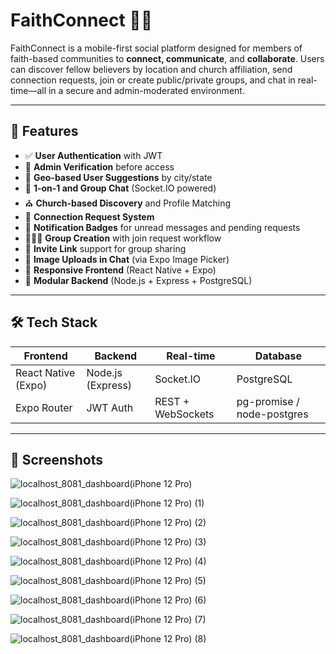 ﻿# FaithConnect 🙏📱

FaithConnect is a mobile-first social platform designed for members of faith-based communities to **connect, communicate**, and **collaborate**. Users can discover fellow believers by location and church affiliation, send connection requests, join or create public/private groups, and chat in real-time—all in a secure and admin-moderated environment.

---

## 🌟 Features

- ✅ **User Authentication** with JWT
- 👤 **Admin Verification** before access
- 📍 **Geo-based User Suggestions** by city/state
- 💬 **1-on-1 and Group Chat** (Socket.IO powered)
- ⛪ **Church-based Discovery** and Profile Matching
- 👥 **Connection Request System**
- 🔔 **Notification Badges** for unread messages and pending requests
- 🧑‍🤝‍🧑 **Group Creation** with join request workflow
- 🔗 **Invite Link** support for group sharing
- 📸 **Image Uploads in Chat** (via Expo Image Picker)
- 📱 **Responsive Frontend** (React Native + Expo)
- 🧩 **Modular Backend** (Node.js + Express + PostgreSQL)

---

## 🛠️ Tech Stack

| Frontend | Backend | Real-time | Database |
|----------|---------|-----------|----------|
| React Native (Expo) | Node.js (Express) | Socket.IO | PostgreSQL |
| Expo Router | JWT Auth | REST + WebSockets | pg-promise / node-postgres |

---

## 📸 Screenshots

![localhost_8081_dashboard(iPhone 12 Pro)](https://github.com/user-attachments/assets/1bb437f6-472c-4cb9-9423-55e5d9356f30)

![localhost_8081_dashboard(iPhone 12 Pro) (1)](https://github.com/user-attachments/assets/d8cd5c53-e2c1-4084-a6d8-4f3a44c30f79)

![localhost_8081_dashboard(iPhone 12 Pro) (2)](https://github.com/user-attachments/assets/d2893700-a760-4871-a245-8b50bd3f7f64)

![localhost_8081_dashboard(iPhone 12 Pro) (3)](https://github.com/user-attachments/assets/daf154f4-cfa7-49d6-a98d-6f3f01295166)

![localhost_8081_dashboard(iPhone 12 Pro) (4)](https://github.com/user-attachments/assets/229491af-8c30-4742-8d33-ea611a3e1218)

![localhost_8081_dashboard(iPhone 12 Pro) (5)](https://github.com/user-attachments/assets/a82e72b7-64bd-40c2-9245-c1cf9880c644)

![localhost_8081_dashboard(iPhone 12 Pro) (6)](https://github.com/user-attachments/assets/a813c43c-4eaa-47ab-88a0-a99f1082f58f)

![localhost_8081_dashboard(iPhone 12 Pro) (7)](https://github.com/user-attachments/assets/f9f8dec6-e2fb-468a-8edc-5fa93ca00f86)

![localhost_8081_dashboard(iPhone 12 Pro) (8)](https://github.com/user-attachments/assets/dae6b98e-24ed-4790-a6b2-5d048f5edf66)

